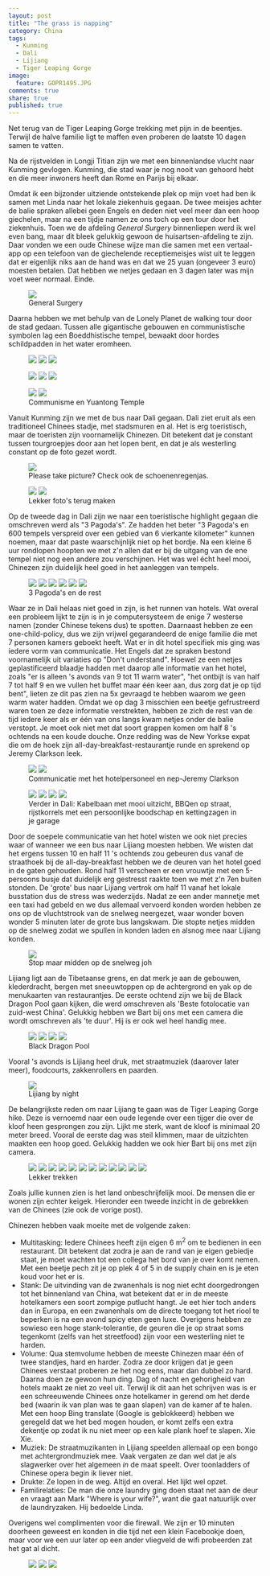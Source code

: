```yaml
---
layout: post
title: "The grass is napping"
category: China
tags: 
  - Kunming
  - Dali
  - Lijiang
  - Tiger Leaping Gorge 
image: 
  feature: GOPR1495.JPG
comments: true
share: true
published: true
---
```


Net terug van de Tiger Leaping Gorge trekking met pijn in de beentjes. Terwijl de halve familie ligt te maffen even proberen de laatste 10 dagen samen te vatten.

<!--more--> 

Na de rijstvelden in Longji Titian zijn we met een binnenlandse vlucht naar Kunming gevlogen. Kunming, die stad waar je nog nooit van gehoord hebt en die meer inwoners heeft dan Rome en Parijs bij elkaar.

Omdat ik een bijzonder uitziende ontstekende plek op mijn voet had ben ik samen met Linda naar het lokale ziekenhuis gegaan. De twee meisjes achter de balie spraken allebei geen Engels en deden niet veel meer dan een hoop giechelen, maar na een tijdje namen ze ons toch op een tour door het ziekenhuis. Toen we de afdeling _General Surgery_ binnenliepen werd ik wel even bang, maar dit bleek gelukkig gewoon de huisartsen-afdeling te zijn. Daar vonden we een oude Chinese wijze man die samen met een vertaal-app op een telefoon van de giechelende receptiemeisjes wist uit te leggen dat er eigenlijk niks aan de hand was en dat we 25 yuan (ongeveer 3 euro) moesten betalen. Dat hebben we netjes gedaan en 3 dagen later was mijn voet weer normaal. Einde. 
<figure>
<a href="{{ site.url }}/images/China/2/IMG_4609.JPG"><img src="{{ site.url }}/images/China/2/thumbs/IMG_4609.JPG"></a>
<figcaption>General Surgery</figcaption>
</figure>
Daarna hebben we met behulp van de Lonely Planet de walking tour door de stad gedaan. Tussen alle gigantische gebouwen en communistische symbolen lag een Boeddhistische tempel, bewaakt door hordes schildpadden in het water eromheen.
<figure class="third">
<a href="{{ site.url }}/images/China/2/IMG_4645.JPG"><img src="{{ site.url }}/images/China/2/thumbs/IMG_4645.JPG"></a>
<a href="{{ site.url }}/images/China/2/IMG_4624.JPG"><img src="{{ site.url }}/images/China/2/thumbs/IMG_4624.JPG"></a>
<a href="{{ site.url }}/images/China/2/IMG_4620.JPG"><img src="{{ site.url }}/images/China/2/thumbs/IMG_4620.JPG"></a>
</figure>

<figure class="third">
<a href="{{ site.url }}/images/China/2/IMG_2828.JPG"><img src="{{ site.url }}/images/China/2/thumbs/IMG_2828.JPG"></a>
<a href="{{ site.url }}/images/China/2/IMG_2859.JPG"><img src="{{ site.url }}/images/China/2/thumbs/IMG_2859.JPG"></a>
<a href="{{ site.url }}/images/China/2/IMG_2883.JPG"><img src="{{ site.url }}/images/China/2/thumbs/IMG_2883.JPG"></a>
</figure>

<figure class="half">
<a href="{{ site.url }}/images/China/2/IMG_2873.JPG"><img src="{{ site.url }}/images/China/2/thumbs/IMG_2873.JPG"></a>
<a href="{{ site.url }}/images/China/2/IMG_2938.JPG"><img src="{{ site.url }}/images/China/2/thumbs/IMG_2938.JPG"></a>
<figcaption>Communisme en Yuantong Temple</figcaption>
</figure>

Vanuit Kunming zijn we met de bus naar Dali gegaan. Dali ziet eruit als een traditioneel Chinees stadje, met stadsmuren en al. Het is erg toeristisch, maar de toeristen zijn voornamelijk Chinezen. Dit betekent dat je constant tussen tourgroepjes door aan het lopen bent, en dat je als westerling constant op de foto gezet wordt. 

<figure>
<a href="{{ site.url }}/images/China/2/IMG_4659.JPG"><img src="{{ site.url }}/images/China/2/thumbs/IMG_4659.JPG"></a>
<figcaption>Please take picture? Check ook de schoenenregenjas.</figcaption>
</figure>

<figure class="half">
<a href="{{ site.url }}/images/China/2/IMG_2808.JPG"><img src="{{ site.url }}/images/China/2/thumbs/IMG_2808.JPG"></a>
<a href="{{ site.url }}/images/China/2/IMG_2807.JPG"><img src="{{ site.url }}/images/China/2/thumbs/IMG_2807.JPG"></a>
<figcaption>Lekker foto's terug maken</figcaption>
</figure>

Op de tweede dag in Dali zijn we naar een toeristische highlight gegaan die omschreven werd als "3 Pagoda's". Ze hadden het beter "3 Pagoda's en 600 tempels verspreid over een gebied van 6 vierkante kilometer" kunnen noemen, maar dat paste waarschijnlijk niet op het bordje. Na een kleine 6 uur rondlopen hoopten we met z'n allen dat er bij de uitgang van de ene tempel niet nog een andere zou verschijnen. Het was wel écht heel mooi, Chinezen zijn duidelijk heel goed in het aanleggen van tempels.

<figure class="third">
<a href="{{ site.url }}/images/China/2/IMG_3078.JPG"><img src="{{ site.url }}/images/China/2/thumbs/IMG_3078.JPG"></a>
<a href="{{ site.url }}/images/China/2/IMG_3231.JPG"><img src="{{ site.url }}/images/China/2/thumbs/IMG_3231.JPG"></a>
<a href="{{ site.url }}/images/China/2/IMG_3090.JPG"><img src="{{ site.url }}/images/China/2/thumbs/IMG_3090.JPG"></a>
<a href="{{ site.url }}/images/China/2/IMG_3173.JPG"><img src="{{ site.url }}/images/China/2/thumbs/IMG_3173.JPG"></a>
<a href="{{ site.url }}/images/China/2/IMG_4711.JPG"><img src="{{ site.url }}/images/China/2/thumbs/IMG_4711.JPG"></a>
<a href="{{ site.url }}/images/China/2/IMG_3257.JPG"><img src="{{ site.url }}/images/China/2/thumbs/IMG_3257.JPG"></a>
<figcaption>3 Pagoda's en de rest</figcaption>
</figure>

Waar ze in Dali helaas niet goed in zijn, is het runnen van hotels. Wat overal een probleem lijkt te zijn is in je computersysteem de enige 7 westerse namen (zonder Chinese tekens dus) te spotten. Daarnaast hebben ze een one-child-policy, dus we zijn vrijwel gegarandeerd de enige familie die met 7 personen kamers geboekt heeft. Wat er in dit hotel specifiek mis ging was iedere vorm van communicatie. Het Engels dat ze spraken bestond voornamelijk uit variaties op "Don't understand". Hoewel ze een netjes geplastificeerd blaadje hadden met daarop alle informatie van het hotel, zoals "er is alleen 's avonds van 9 tot 11 warm water", "het ontbijt is van half 7 tot half 9 en we vullen het buffet maar één keer aan, dus zorg dat je op tijd bent", lieten ze dit pas zien na 5x gevraagd te hebben waarom we geen warm water hadden. Omdat we op dag 3 misschien een beetje gefrustreerd waren toen ze deze informatie verstrekten, hebben ze zich de rest van de tijd iedere keer als er één van ons langs kwam netjes onder de balie verstopt. Je moet ook niet met dat soort grappen komen om half 8 's ochtends na een koude douche. Onze redding was de New Yorkse expat die om de hoek zijn all-day-breakfast-restaurantje runde en sprekend op Jeremy Clarkson leek.

<figure class="half">
<a href="{{ site.url }}/images/China/2/IMG_2681.JPG"><img src="{{ site.url }}/images/China/2/thumbs/IMG_2681.JPG"></a>
<a href="{{ site.url }}/images/China/2/IMG_2740.JPG"><img src="{{ site.url }}/images/China/2/thumbs/IMG_2740.JPG"></a>
<figcaption>Communicatie met het hotelpersoneel en nep-Jeremy Clarkson</figcaption>
</figure>

<figure class="half">
<a href="{{ site.url }}/images/China/2/IMG_3441.JPG"><img src="{{ site.url }}/images/China/2/thumbs/IMG_3441.JPG"></a>
<a href="{{ site.url }}/images/China/2/IMG_3698.JPG"><img src="{{ site.url }}/images/China/2/thumbs/IMG_3698.JPG"></a>
<a href="{{ site.url }}/images/China/2/IMG_2975.JPG"><img src="{{ site.url }}/images/China/2/thumbs/IMG_2975.JPG"></a>
<a href="{{ site.url }}/images/China/2/IMG_4665.JPG"><img src="{{ site.url }}/images/China/2/thumbs/IMG_4665.JPG"></a>
<figcaption>Verder in Dali: Kabelbaan met mooi uitzicht, BBQen op straat, rijstkorrels met een persoonlijke boodschap en kettingzagen in je garage</figcaption>
</figure>

Door de soepele communicatie van het hotel wisten we ook niet precies waar of wanneer we een bus naar Lijiang moesten hebben. We wisten dat het ergens tussen 10 en half 11 's ochtends zou gebeuren dus vanaf de straathoek bij de all-day-breakfast hebben we de deuren van het hotel goed in de gaten gehouden. Rond half 11 verscheen er een vrouwtje met een 5-persoons busje dat duidelijk erg gestresst raakte toen we met z'n 7en buiten stonden. De 'grote' bus naar Lijiang vertrok om half 11 vanaf het lokale busstation dus de stress was wederzijds. Nadat ze een ander mannetje met een taxi had gebeld en we dus allemaal vervoerd konden worden hebben ze ons op de vluchtstrook van de snelweg neergezet, waar wonder boven wonder 5 minuten later de grote bus langskwam. Die stopte netjes midden op de snelweg zodat we spullen in konden laden en alsnog mee naar Lijiang konden.

<figure>
<a href="{{ site.url }}/images/China/2/IMG_4756.JPG"><img src="{{ site.url }}/images/China/2/thumbs/IMG_4756.JPG"></a>
<figcaption>Stop maar midden op de snelweg joh</figcaption>
</figure>

Lijiang ligt aan de Tibetaanse grens, en dat merk je aan de gebouwen, klederdracht, bergen met sneeuwtoppen op de achtergrond en yak op de menukaarten van restaurantjes. De eerste ochtend zijn we bij de Black Dragon Pool gaan kijken, die werd omschreven als 'Beste fotolocatie van zuid-west China'. Gelukkig hebben we Bart bij ons met een camera die wordt omschreven als 'te duur'. Hij is er ook wel heel handig mee.

<figure class="half">
<a href="{{ site.url }}/images/China/2/GOPR1316.JPG"><img src="{{ site.url }}/images/China/2/thumbs/GOPR1316.JPG"></a>
<a href="{{ site.url }}/images/China/2/IMG_3871.JPG"><img src="{{ site.url }}/images/China/2/thumbs/IMG_3871.JPG"></a>
<a href="{{ site.url }}/images/China/2/IMG_3883.JPG"><img src="{{ site.url }}/images/China/2/thumbs/IMG_3883.JPG"></a>
<a href="{{ site.url }}/images/China/2/IMG_3915.JPG"><img src="{{ site.url }}/images/China/2/thumbs/IMG_3915.JPG"></a>
<figcaption>Black Dragon Pool</figcaption>
</figure>

Vooral 's avonds is Lijiang heel druk, met straatmuziek (daarover later meer), foodcourts, zakkenrollers en paarden.

<figure>
<a href="{{ site.url }}/images/China/2/IMG_3834.JPG"><img src="{{ site.url }}/images/China/2/thumbs/IMG_3834.JPG"></a>
<figcaption>Lijiang by night</figcaption>
</figure>

De belangrijkste reden om naar Lijiang te gaan was de Tiger Leaping Gorge hike. Deze is vernoemd naar een oude legende over een tijger die over de kloof heen gesprongen zou zijn. Lijkt me sterk, want de kloof is minimaal 20 meter breed. Vooral de eerste dag was steil klimmen, maar de uitzichten maakten een hoop goed. Gelukkig hadden we ook hier Bart bij ons met zijn camera. 

<figure class="third">
<a href="{{ site.url }}/images/China/2/GOPR1495.JPG"><img src="{{ site.url }}/images/China/2/thumbs/GOPR1495.JPG"></a>
<a href="{{ site.url }}/images/China/2/GOPR1363.JPG"><img src="{{ site.url }}/images/China/2/thumbs/GOPR1363.JPG"></a>
<a href="{{ site.url }}/images/China/2/GOPR1527.JPG"><img src="{{ site.url }}/images/China/2/thumbs/GOPR1527.JPG"></a>
<a href="{{ site.url }}/images/China/2/GOPR1554.JPG"><img src="{{ site.url }}/images/China/2/thumbs/GOPR1554.JPG"></a>
<a href="{{ site.url }}/images/China/2/IMG_4086.JPG"><img src="{{ site.url }}/images/China/2/thumbs/IMG_4086.JPG"></a>
<a href="{{ site.url }}/images/China/2/IMG_4153.JPG"><img src="{{ site.url }}/images/China/2/thumbs/IMG_4153.JPG"></a>
<a href="{{ site.url }}/images/China/2/IMG_4213.JPG"><img src="{{ site.url }}/images/China/2/thumbs/IMG_4213.JPG"></a>
<a href="{{ site.url }}/images/China/2/IMG_4050.JPG"><img src="{{ site.url }}/images/China/2/thumbs/IMG_4050.JPG"></a>
<a href="{{ site.url }}/images/China/2/IMG_4271.JPG"><img src="{{ site.url }}/images/China/2/thumbs/IMG_4271.JPG"></a>
<a href="{{ site.url }}/images/China/2/IMG_4434.JPG"><img src="{{ site.url }}/images/China/2/thumbs/IMG_4434.JPG"></a>
<a href="{{ site.url }}/images/China/2/IMG_4510.JPG"><img src="{{ site.url }}/images/China/2/thumbs/IMG_4510.JPG"></a>
<a href="{{ site.url }}/images/China/2/IMG_4544.JPG"><img src="{{ site.url }}/images/China/2/thumbs/IMG_4544.JPG"></a>
<figcaption>Lekker trekken</figcaption>
</figure>

Zoals jullie kunnen zien is het land onbeschrijfelijk mooi. De mensen die er wonen zijn echter keigek. Hieronder een tweede inzicht in de gebrekken van de Chinees (zie ook de vorige post).

Chinezen hebben vaak moeite met de volgende zaken:

- Multitasking: Iedere Chinees heeft zijn eigen 6 m<sup>2</sup> om te bedienen in een restaurant. Dit betekent dat zodra je aan de rand van je eigen gebiedje staat, je moet wachten tot een collega het bord van je over komt nemen. Met een beetje pech zit je op plek 4 of 5 in de supply chain en is je eten koud voor het er is. 
- Stank: De uitvinding van de zwanenhals is nog niet echt doorgedrongen tot het binnenland van China, wat betekent dat er in de meeste hotelkamers een soort zompige putlucht hangt. Je eet hier toch anders dan in Europa, en een zwanenhals om de directe toegang tot het riool te beperken is na een avond spicy eten geen luxe. Overigens hebben ze sowieso een hoge stank-tolerantie, de geuren die je op straat soms tegenkomt (zelfs van het streetfood) zijn voor een westerling niet te harden.
- Volume: Qua stemvolume hebben de meeste Chinezen maar één of twee standjes, hard en harder. Zodra ze door krijgen dat je geen Chinees verstaat proberen ze het nog eens, maar dan dubbel zo hard. Daarna doen ze gewoon hun ding. Dag of nacht en gehorigheid van hotels maakt ze niet zo veel uit. Terwijl ik dit aan het schrijven was is er een schreeuwende Chinees onze hotelkamer in gerend om het derde bed (waarin ik van plan was te gaan slapen) van de kamer af te halen. Met een hoop Bing translate (Google is geblokkeerd) hebben we geregeld dat we het bed mogen houden, er komt zelfs een extra dekentje op zodat ik nu niet meer op een kale plank hoef te slapen. Xie Xie.
- Muziek: De straatmuzikanten in Lijiang speelden allemaal op een bongo met achtergrondmuziek mee. Vaak vergaten ze dan wel dat je als slagwerker over het algemeen _in_ de maat speelt. Over toonladders of Chinese opera begin ik liever niet.
- Drukte: Ze lopen in de weg. Altijd en overal. Het lijkt wel opzet.
- Familirelaties: De man die onze laundry ging doen staat net aan de deur en vraagt aan Mark "Where is your wife?", want die gaat natuurlijk over de laundryzaken. Hij bedoelde Linda.

Overigens wel complimenten voor die firewall. We zijn er 10 minuten doorheen geweest en konden in die tijd net een klein Facebookje doen, maar voor we een uur later op een ander vliegveld de wifi probeerden zat het gat al dicht.

<figure class="third">
<a href="{{ site.url }}/images/China/2/IMG_3086.JPG"><img src="{{ site.url }}/images/China/2/thumbs/IMG_3086.JPG"></a>
<a href="{{ site.url }}/images/China/2/IMG_3631.JPG"><img src="{{ site.url }}/images/China/2/thumbs/IMG_3631.JPG"></a>
<a href="{{ site.url }}/images/China/2/IMG_3995.JPG"><img src="{{ site.url }}/images/China/2/thumbs/IMG_3995.JPG"></a>
</figure>